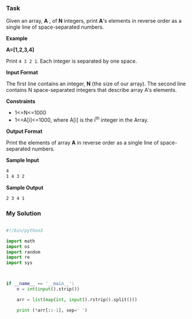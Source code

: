 ### Task
Given an array, **A** , of **N** integers, print **A**'s elements in reverse order as a single line of space-separated numbers.

**Example**

**A=[1,2,3,4]**

Print ```4 3 2 1```. Each integer is separated by one space.

**Input Format**

The first line contains an integer, **N**  (the size of our array).
The second line contains N space-separated integers that describe array A's elements.

**Constraints**

- 1<=N<=1000
- 1<=A[i]<=1000, where A[i] is the i<sup>th</sup> integer in the Array.

**Output Format**

Print the elements of array **A** in reverse order as a single line of space-separated numbers.

**Sample Input**

```txt
4
1 4 3 2
```

**Sample Output**

```txt
2 3 4 1
```



### My Solution

```py

#!/bin/python3

import math
import os
import random
import re
import sys



if __name__ == '__main__':
    n = int(input().strip())

    arr = list(map(int, input().rstrip().split()))

    print (*arr[::-1], sep=' ')

```
